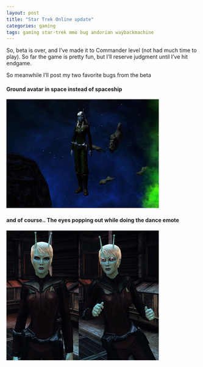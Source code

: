 ```yaml
---
layout: post
title: "Star Trek Online update"
categories: gaming 
tags: gaming star-trek mmo bug andorian waybackmachine
---
```


So, beta is over, and I’ve made it to Commander level (not had much time to play). So far the game is pretty fun, but I’ll reserve judgment until I’ve hit endgame.

So meanwhile I’ll post my two favorite bugs from the beta

#### Ground avatar in space instead of spaceship
![STO character in space bug](/images/2010-sto-bug-space.jpg)

#### and of course.. The eyes popping out while doing the dance emote 
![STO dance eye bug](/images/2010-sto-bug-dance.jpg)
